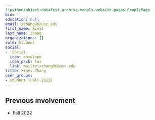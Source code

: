 ```yaml
---
!!python/object:datafest_archive.models.website.pages.PeoplePage
bio: ''
education: null
email: xzhang96@usc.edu
first_name: Xinyi
last_name: Zhang
organizations: []
role: Student
social:
- !Social
  icon: envelope
  icon_pack: fas
  link: mailto:xzhang96@usc.edu
title: Xinyi Zhang
user_groups:
- Student (Fall 2022)
---
```



## Previous involvement

* Fall 2022

